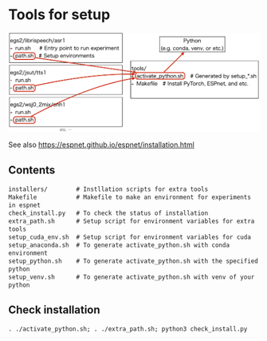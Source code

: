 # Tools for setup

<div align="left"><img src="../doc/image/environment_structure.png" width="700"/></div>


See also https://espnet.github.io/espnet/installation.html

## Contents
```
installers/        # Instllation scripts for extra tools
Makefile           # Makefile to make an environment for experiments in espnet
check_install.py   # To check the status of installation
extra_path.sh      # Setup script for environment variables for extra tools
setup_cuda_env.sh  # Setup script for environment variables for cuda
setup_anaconda.sh  # To generate activate_python.sh with conda environment
setup_python.sh    # To generate activate_python.sh with the specified python
setup_venv.sh      # To generate activate_python.sh with venv of your python
```

## Check installation

```
. ./activate_python.sh; . ./extra_path.sh; python3 check_install.py
```
